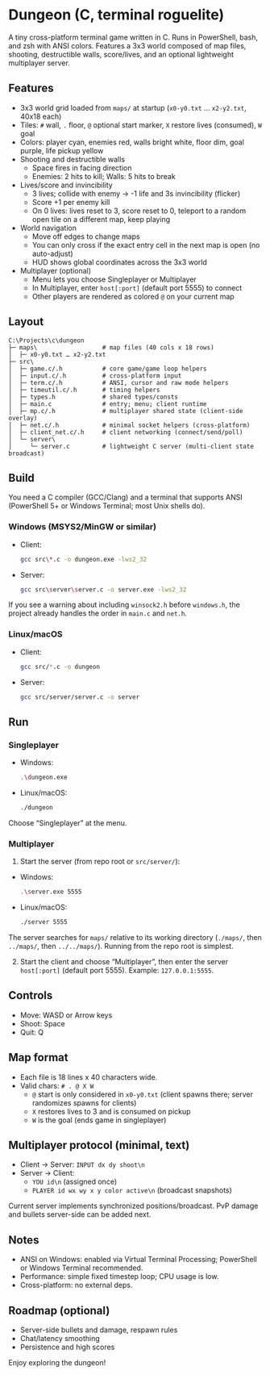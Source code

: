 # Dungeon (C, terminal roguelite)

A tiny cross-platform terminal game written in C. Runs in PowerShell, bash, and zsh with ANSI colors. Features a 3x3 world composed of map files, shooting, destructible walls, score/lives, and an optional lightweight multiplayer server.

## Features
- 3x3 world grid loaded from `maps/` at startup (`x0-y0.txt` … `x2-y2.txt`, 40x18 each)
- Tiles: `#` wall, `.` floor, `@` optional start marker, `X` restore lives (consumed), `W` goal
- Colors: player cyan, enemies red, walls bright white, floor dim, goal purple, life pickup yellow
- Shooting and destructible walls
  - Space fires in facing direction
  - Enemies: 2 hits to kill; Walls: 5 hits to break
- Lives/score and invincibility
  - 3 lives; collide with enemy → -1 life and 3s invincibility (flicker)
  - Score +1 per enemy kill
  - On 0 lives: lives reset to 3, score reset to 0, teleport to a random open tile on a different map, keep playing
- World navigation
  - Move off edges to change maps
  - You can only cross if the exact entry cell in the next map is open (no auto-adjust)
  - HUD shows global coordinates across the 3x3 world
- Multiplayer (optional)
  - Menu lets you choose Singleplayer or Multiplayer
  - In Multiplayer, enter `host[:port]` (default port 5555) to connect
  - Other players are rendered as colored `@` on your current map

## Layout
```
C:\Projects\c\dungeon
├─ maps\                  # map files (40 cols x 18 rows)
│  ├─ x0-y0.txt … x2-y2.txt
├─ src\
│  ├─ game.c/.h           # core game/game loop helpers
│  ├─ input.c/.h          # cross-platform input
│  ├─ term.c/.h           # ANSI, cursor and raw mode helpers
│  ├─ timeutil.c/.h       # timing helpers
│  ├─ types.h             # shared types/consts
│  ├─ main.c              # entry; menu; client runtime
│  ├─ mp.c/.h             # multiplayer shared state (client-side overlay)
│  ├─ net.c/.h            # minimal socket helpers (cross-platform)
│  ├─ client_net.c/.h     # client networking (connect/send/poll)
│  └─ server\
│     └─ server.c         # lightweight C server (multi-client state broadcast)
```

## Build
You need a C compiler (GCC/Clang) and a terminal that supports ANSI (PowerShell 5+ or Windows Terminal; most Unix shells do).

### Windows (MSYS2/MinGW or similar)
- Client:
  ```bash
  gcc src\*.c -o dungeon.exe -lws2_32
  ```
- Server:
  ```bash
  gcc src\server\server.c -o server.exe -lws2_32
  ```

If you see a warning about including `winsock2.h` before `windows.h`, the project already handles the order in `main.c` and `net.h`.

### Linux/macOS
- Client:
  ```bash
  gcc src/*.c -o dungeon
  ```
- Server:
  ```bash
  gcc src/server/server.c -o server
  ```

## Run
### Singleplayer
- Windows:
  ```bash
  .\dungeon.exe
  ```
- Linux/macOS:
  ```bash
  ./dungeon
  ```

Choose “Singleplayer” at the menu.

### Multiplayer
1) Start the server (from repo root or `src/server/`):
- Windows:
  ```bash
  .\server.exe 5555
  ```
- Linux/macOS:
  ```bash
  ./server 5555
  ```

The server searches for `maps/` relative to its working directory (`./maps/`, then `../maps/`, then `../../maps/`). Running from the repo root is simplest.

2) Start the client and choose “Multiplayer”, then enter the server `host[:port]` (default port 5555). Example: `127.0.0.1:5555`.

## Controls
- Move: WASD or Arrow keys
- Shoot: Space
- Quit: Q

## Map format
- Each file is 18 lines x 40 characters wide.
- Valid chars: `# . @ X W`
  - `@` start is only considered in `x0-y0.txt` (client spawns there; server randomizes spawns for clients)
  - `X` restores lives to 3 and is consumed on pickup
  - `W` is the goal (ends game in singleplayer)

## Multiplayer protocol (minimal, text)
- Client → Server: `INPUT dx dy shoot\n`
- Server → Client:
  - `YOU id\n` (assigned once)
  - `PLAYER id wx wy x y color active\n` (broadcast snapshots)

Current server implements synchronized positions/broadcast. PvP damage and bullets server-side can be added next.

## Notes
- ANSI on Windows: enabled via Virtual Terminal Processing; PowerShell or Windows Terminal recommended.
- Performance: simple fixed timestep loop; CPU usage is low.
- Cross-platform: no external deps.

## Roadmap (optional)
- Server-side bullets and damage, respawn rules
- Chat/latency smoothing
- Persistence and high scores

Enjoy exploring the dungeon!
